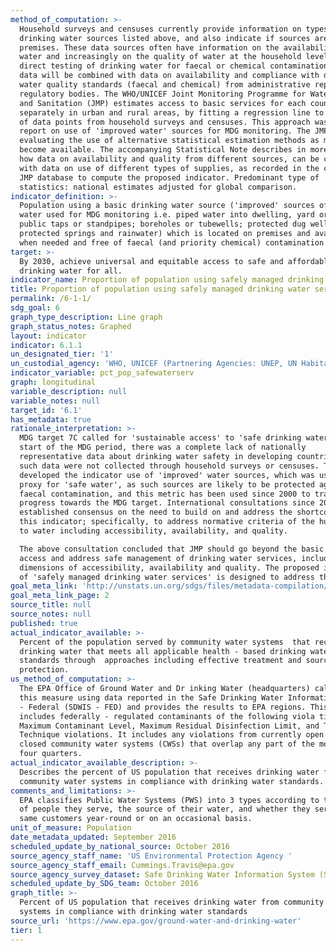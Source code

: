 ```yaml
---
method_of_computation: >-
  Household surveys and censuses currently provide information on types of basic
  drinking water sources listed above, and also indicate if sources are on
  premises. These data sources often have information on the availability of
  water and increasingly on the quality of water at the household level, through
  direct testing of drinking water for faecal or chemical contamination. These
  data will be combined with data on availability and compliance with drinking
  water quality standards (faecal and chemical) from administrative reporting or
  regulatory bodies. The WHO/UNICEF Joint Monitoring Programme for Water Supply
  and Sanitation (JMP) estimates access to basic services for each country,
  separately in urban and rural areas, by fitting a regression line to a series
  of data points from household surveys and censuses. This approach was used to
  report on use of 'improved water' sources for MDG monitoring. The JMP is
  evaluating the use of alternative statistical estimation methods as more data
  become available. The accompanying Statistical Note describes in more detail
  how data on availability and quality from different sources, can be combined
  with data on use of different types of supplies, as recorded in the current
  JMP database to compute the proposed indicator. Predominant type of
  statistics: national estimates adjusted for global comparison.
indicator_definition: >-
  Population using a basic drinking water source ('improved' sources of drinking
  water used for MDG monitoring i.e. piped water into dwelling, yard or plot;
  public taps or standpipes; boreholes or tubewells; protected dug wells;
  protected springs and rainwater) which is located on premises and available
  when needed and free of faecal (and priority chemical) contamination.
target: >-
  By 2030, achieve universal and equitable access to safe and affordable
  drinking water for all.
indicator_name: Proportion of population using safely managed drinking water services
title: Proportion of population using safely managed drinking water services
permalink: /6-1-1/
sdg_goal: 6
graph_type_description: Line graph
graph_status_notes: Graphed
layout: indicator
indicator: 6.1.1
un_designated_tier: '1'
un_custodial_agency: 'WHO, UNICEF (Partnering Agencies: UNEP, UN Habitat)'
indicator_variable: pct_pop_safewaterserv
graph: longitudinal
variable_description: null
variable_notes: null
target_id: '6.1'
has_metadata: true
rationale_interpretation: >-
  MDG target 7C called for 'sustainable access' to 'safe drinking water'. At the
  start of the MDG period, there was a complete lack of nationally
  representative data about drinking water safety in developing countries, and
  such data were not collected through household surveys or censuses. The JMP
  developed the indicator use of 'improved' water sources, which was used as a
  proxy for 'safe water', as such sources are likely to be protected against
  faecal contamination, and this metric has been used since 2000 to track
  progress towards the MDG target. International consultations since 2011 have
  established consensus on the need to build on and address the shortcomings of
  this indicator; specifically, to address normative criteria of the human right
  to water including accessibility, availability, and quality. 

  The above consultation concluded that JMP should go beyond the basic level of
  access and address safe management of drinking water services, including
  dimensions of accessibility, availability and quality. The proposed indicator
  of 'safely managed drinking water services' is designed to address this.
goal_meta_link: 'http://unstats.un.org/sdgs/files/metadata-compilation/Metadata-Goal-6.pdf'
goal_meta_link_page: 2
source_title: null
source_notes: null
published: true
actual_indicator_available: >-
  Percent of the population served by community water systems  that receive
  drinking water that meets all applicable health - based drinking water
  standards through  approaches including effective treatment and source water
  protection.
us_method_of_computation: >-
  The EPA Office of Ground Water and Dr inking Water (headquarters) calculates
  this measure using data reported in the Safe Drinking Water Information System
  - Federal (SDWIS - FED) and provides the results to EPA regions. This measure
  includes federally - regulated contaminants of the following viola tion types:
  Maximum Contaminant Level, Maximum Residual Disinfection Limit, and Treatment
  Technique violations. It includes any violations from currently open and
  closed community water systems (CWSs) that overlap any part of the most recent
  four quarters.
actual_indicator_available_description: >-
  Describes the percent of US population that receives drinking water from
  community water systems in compliance with drinking water standards.
comments_and_limitations: >-
  EPA classifies Public Water Systems (PWS) into 3 types according to the number
  of people they serve, the source of their water, and whether they serve the
  same customers year-round or on an occasional basis.
unit_of_measure: Population
date_metadata_updated: September 2016
scheduled_update_by_national_source: October 2016
source_agency_staff_name: 'US Environmental Protection Agency '
source_agency_staff_email: Cummings.Travis@epa.gov
source_agency_survey_dataset: Safe Drinking Water Information System (SDWIS)
scheduled_update_by_SDG_team: October 2016
graph_title: >-
  Percent of US population that receives drinking water from community water
  systems in compliance with drinking water standards
source_url: 'https://www.epa.gov/ground-water-and-drinking-water'
tier: 1
---
```

